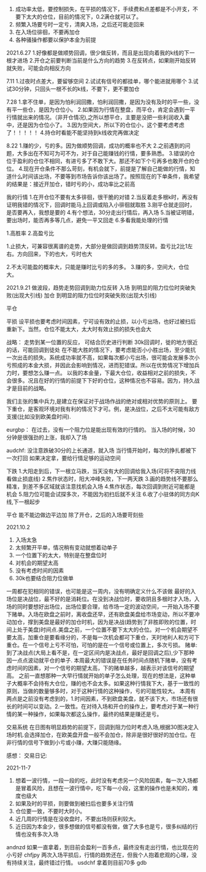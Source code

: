 1. 成功率太低，要控制损失，在平损的情况下，手续费和点差都是不小开支，不要下太大的仓位，目前的情况下，0.2满仓就可以了。
2. 频繁入场要亏时一定亏，清爽入场，之后还可能走回来
3. 在入场位徘徊，不要再加仓
4. 各种骚操作都要以保护本金为前提



2021.6.27
1.好像都是做顺势回调，很少做反转，而且是出现向着我的k线的下一根才进场
2.开仓之前要判断当前是什么方向的趋势
3.在反转点，如果刚开始反转就失败，可能会向相反方向

7.11
1.过夜时点差大，要留够空间
2.试试有信号的都挂单，哪个能进就用哪个
3.试试30分钟，只回头一根不长的k线，不要下，更不要加仓

7.28
1.拿不住单，是因为怕利润回撒，怕利润回撒，是因为没有及时的平一些，没有平一些仓，是因为仓位小。
2.如果因为行情在整盘，而平仓，肯定会遇到一平行情就出来的情况。（非开仓情况),之所以想平仓，主要是没把一些利润收入囊中，还是因为仓位小了。
3.因为空间大，所以下的仓位小，这个要考虑考虑了！！！！！
4.持仓时看能不能坚持到k线收完再做决定

8.22
1.赚的少，亏的多。因为做顺势回调，成功的概率也不大
2.之前遇到的问题，大多出在不知可为可不为，对于自己能赚钱的行情，要多熟悉。
3.错误的仓位于盈利的仓位不相同，有进亏多了不敢下大。那还不如下个亏再多也敢开仓的仓位。
4.现在开仓条件不那么苛刻，有机会就下，前提是了解自己能做的行情，知道什么时间该出场，不要等到市场告诉你该出场了。按照现在的下单条件，我希望的结果是：接近开加仓，错时亏的小，成功率比之前高

我的行情
1.在开仓位不要有太多徘徊，很干脆的对错
2.当反着走多根k时，再没有证明我错的情况下，回调时能马上回调或陷入小徘徊就取胜
3.刚平仓就走回时，是否要再入，我想是要的
4.有个想法，30分走出行情后，再入场
5.当被证明错，要出场时，能否再多等几点，避免一平又回走
6.多看我能处理的行情

1.高胜率
2.高盈亏比

1.止损大，可兼容很离谱的走势，大部分是做回调到趋势顶反转。盈亏比2比1左右。方向回来，下的也大，亏时也大

2.不太可能盈的概率大，只能是赚时比亏的多的多。
3.赚的多，空间大，仓位大。


2021.9.21
做波段，趋势走势回调到助力位反转
入场
    到明显的阻力位位时突破失败(出现大引线)
加仓
    到明显的阻力位位时突破失败(出现大引线)
    
平仓

平损
    设平损也要考虑时间因素，宁可设有效的止损，以小亏出场，也好过被扫后重新下。当然，仓位不能太大，太大时有效止损的损失也会大

战略：
走势到某一位置的反应， 可结合历史进行判断
30k回调时，徙的地方很近的话，可能回调到徒处
在不能大胜的情况下，要考虑能否小小胜出场，至少能抗一次出击的损失。系统成功率就不高，如果每次都小亏出场，很可能会发展多次小亏照成的本金大损，并因此会影响到情况，进而犯错误。所以在优势情况下增加兵力时，要想怎么赚一点。
以我的本金量，下最大仓位，收益相对之前的损失，不会很多。况且在好的行情的前提下下好的仓位，这种情况也不容易。因为，持久战才是目前的战略。

我们主张的集中兵力,是建立在保证对于战场作战的绝对或相对优势的原则上。  要下重仓，是客观环境对我有利的情况下才可。例，是决战位，之后不太可能有敌方支援(比如没到欧美盘时间).

eurgbp：
在过去，没有一个阻力位是能出现有效的行情的。
当入场的时候，30分钟是很强劲的上涨，我却入了场

audchf:
没注意跌破30分的上长通道，就入场
当行情开始时，每次的挣扎都被下一次打回
如果决定拿，要给行情足够的运动空间


下跌
1.大阳走到后，下一根立马跌，当天没有大的回调给我入场(可将不突阻力线看做止损底线)
2.焦作状态时，阳大冲峰失败，下一两天跌
3.画的趋势线不要那么精准，到差不多区域就该注意找机会入场 
4.焦作状态，每次回调到附近可能都是机会
5.阻力位可能会试探多次，不能因为初扫后就不关注
6.收了小驻体的同方向K线,下一根起步

平仓  能不能边做边平边加   除了开仓，之后的入场要苛刻些

2021.10.2
1. 入场太急
2. 太频繁开平单，情况稍有变动就想着动单子
3. 一个位置下的太大，特别是在整盘位时
4. 对机会的期望太高
5. 没有考虑时间的因素
6. 30k也要结合阻力位做单

一周都在犯相同的错误，也可能是这一周内，没有明确定义什么不该做
最好的入场位是决战位，最不好的是消耗位。在没到决战位时，要收阴且多根时才入场，入场的同时要想好出场位，出场位要合理，给市场一定的波动空间，一开始入场不要下赌单。入场在欧盘之前时，离收盘还早，还有欧盘美盘给市场变动，所以不要冲动加仓，撑到美盘是最好的加仓时机，因为是决战(趋势到了非胜即败的位置，时间上处于美盘)时间点.美盘之前，一个位置不要下太大的仓位。对一个机会期望不要太高，加重仓是要看缘分的，不是每一次机会都可下重仓，天时地利人和方可下重仓。在一个信号上亏不可怕，可怕的是在一个信号或位置上，多次亏损。
赌单:到了决战点(大局上看不是，在一定区间内是决战点，最好是回调之后),少下那种因一点点波动就平仓的单子.
   本周最大的错误是在任务时间点随机下赌单，没有考虑时间的因素，对一个信号的期望太高，下的赌单越多，越表示对该信号的期望高。
 之前一直想那种一大早行情就开始的单子怎么处理，现在的想法是，这种单子大概率不会持有大仓位，赚的也不会太多。如果这种行情我下大，基于一致性的原则，当做的数量够多时，对于这种行情的这种操作，亏的可能性较大。
   本周有两点是之前没有考虑到的，1.时间因素，不到欧盘美盘，就不该下大，市场还有很长的时间可以变动。2.一致性。在对待入场和开仓的操作上，要考虑对于某一种行情的某一种操作，如果每次都这么操作，最终的结果是赚还是亏。


交易系统
在日图有明显趋势的前提下，回调到阻力位时考虑入场,根据30图决定入场时机.会选择加仓，在欧美盘开盘一般不会加仓，除非是很好很好的加仓位。在非行情的信号下做到小亏或小赚，大赚只能随缘。

感想：
交易日记:

2021-11-7
1. 想着一波行情，一段一段的吃，此时没有考虑另一个风险因素，每一次入场都是冒着风险，且想在一波行情中，吃下每一小段，这里的操作也是未知的，难度也级大
2. 如果及时的平损，则要做到被扫后也要多关注行情
3. 仓位要一致，不要时大时小。
4. 近几周的行情是在没收盘时，不要出场则获利较大。
5. 近日因为本金少，很多想做的信号都没有做，做了大多也是亏，很多纠结的行情也没有多次入场

andnzd 如果一直拿着，到目前会盈利一百多点，最终没有走出行情，也比现在的小亏好
chfjpy 两次入场平损后，行情的趋势还在，但我个人抱着悲观的心理，没有持续关注，最终错过行情。
usdchf 拿着则目前70多
gdb 